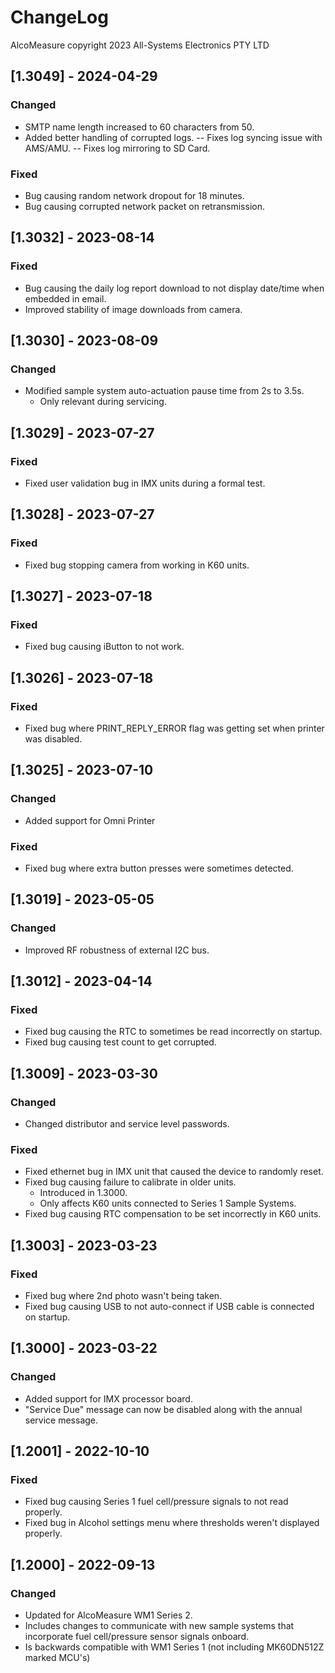 # ChangeLog
AlcoMeasure copyright 2023 All-Systems Electronics PTY LTD

## [1.3049] - 2024-04-29
### Changed
- SMTP name length increased to 60 characters from 50.
- Added better handling of corrupted logs.
-- Fixes log syncing issue with AMS/AMU.
-- Fixes log mirroring to SD Card.
### Fixed
- Bug causing random network dropout for 18 minutes.
- Bug causing corrupted network packet on retransmission.

## [1.3032] - 2023-08-14
### Fixed
- Bug causing the daily log report download to not display date/time when embedded in email.
- Improved stability of image downloads from camera.

## [1.3030] - 2023-08-09
### Changed
- Modified sample system auto-actuation pause time from 2s to 3.5s.
  - Only relevant during servicing.

## [1.3029] - 2023-07-27
### Fixed
- Fixed user validation bug in IMX units during a formal test.

## [1.3028] - 2023-07-27
### Fixed
- Fixed bug stopping camera from working in K60 units.

## [1.3027] - 2023-07-18
### Fixed
- Fixed bug causing iButton to not work.

## [1.3026] - 2023-07-18
### Fixed
- Fixed bug where PRINT_REPLY_ERROR flag was getting set when printer was disabled.

## [1.3025] - 2023-07-10
### Changed
- Added support for Omni Printer
### Fixed
- Fixed bug where extra button presses were sometimes detected.

## [1.3019] - 2023-05-05
### Changed
- Improved RF robustness of external I2C bus.

## [1.3012] - 2023-04-14
### Fixed
- Fixed bug causing the RTC to sometimes be read incorrectly on startup.
- Fixed bug causing test count to get corrupted.

## [1.3009] - 2023-03-30
### Changed
- Changed distributor and service level passwords.
### Fixed
- Fixed ethernet bug in IMX unit that caused the device to randomly reset.
- Fixed bug causing failure to calibrate in older units.
  - Introduced in 1.3000.
  - Only affects K60 units connected to Series 1 Sample Systems.
- Fixed bug causing RTC compensation to be set incorrectly in K60 units.

## [1.3003] - 2023-03-23
### Fixed
- Fixed bug where 2nd photo wasn't being taken.
- Fixed bug causing USB to not auto-connect if USB cable is connected on startup.

## [1.3000] - 2023-03-22
### Changed
- Added support for IMX processor board.
- "Service Due" message can now be disabled along with the annual service message.

## [1.2001] - 2022-10-10
### Fixed
- Fixed bug causing Series 1 fuel cell/pressure signals to not read properly.
- Fixed bug in Alcohol settings menu where thresholds weren't displayed properly.

## [1.2000] - 2022-09-13
### Changed
- Updated for AlcoMeasure WM1 Series 2.
- Includes changes to communicate with new sample systems that incorporate fuel cell/pressure sensor signals onboard.
- Is backwards compatible with WM1 Series 1 (not including MK60DN512Z marked MCU's)
